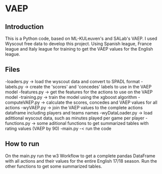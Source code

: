 # VAEP

## Introduction
This is a Python code, based on ML-KULeuven's and SALab's VAEP. I used Wyscout free data to develop this project. Using Spanish league, France league and Italy league for training to get the VAEP values for the English league.
## Files
-loaders.py -> load the wyscout data and convert to SPADL format
-labels.py -> create the 'scores' and 'concedes' labels to use in the VAEP model
-features.py -> get the features for the actions to use on the VAEP model
-training.py -> train the model using the xgboost algorithm
-computeVAEP.py -> calculate the scores, concedes and VAEP values for all actions
-wyVAEP.py -> join the VAEP values to the complete actions dataframe including players and teams names
-wyDataLoader.py -> load adittional wyscout data, such as minutes played per game per player
-functions.py -> some aditional functions to get summarized tables with rating values (VAEP by 90)
-main.py -< run the code
## How to run
On the main.py run the w3 Workflow to get a complete pandas DataFrame with all actions and their values for the entire English 17/18 season.
Run the other functions to get some summarized tables.
